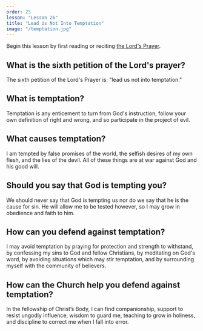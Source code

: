 ```yaml
---
order: 25
lesson: "Lesson 26"
title: "Lead Us Not Into Temptation"
image: "/temptation.jpg"
---
```


Begin this lesson by first reading or reciting [the Lord's Prayer](/lords-prayer).

## What is the sixth petition of the Lord's prayer?

The sixth petition of the Lord's Prayer is: "lead us not into temptation."

## What is temptation?

Temptation is any enticement to turn from God's instruction, follow your own definition of right and wrong, and so participate in the project of evil.

## What causes temptation?

I am tempted by false promises of the world, the selfish desires of my own flesh, and the lies of the devil. All of these things are at war against God and his good will.

## Should you say that God is tempting you?

We should never say that God is tempting us nor do we say that he is the cause for sin. He will allow me to be tested however, so I may grow in obedience and faith to him.

## How can you defend against temptation?

I may avoid temptation by praying for protection and strength to withstand, by confessing my sins to God and fellow Christians, by meditating on God's word, by avoiding situations which may stir temptation, and by surrounding myself with the community of believers.

## How can the Church help you defend against temptation?

In the fellowship of Christ’s Body, I can find companionship, support to resist ungodly influence, wisdom to guard me, teaching to grow in holiness, and discipline to correct me when I fall into error. 